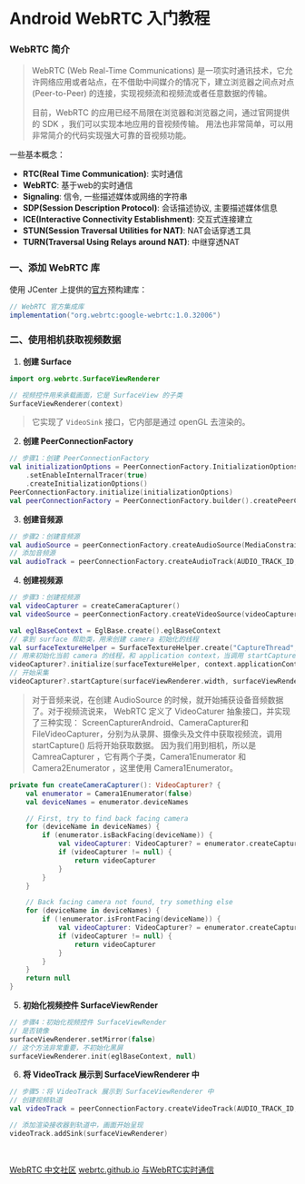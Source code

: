 # Android WebRTC 入门教程

### WebRTC 简介

> WebRTC (Web Real-Time Communications)
> 是一项实时通讯技术，它允许网络应用或者站点，在不借助中间媒介的情况下，建立浏览器之间点对点(Peer-to-Peer)
> 的连接，实现视频流和视频流或者任意数据的传输。
>
> 目前，WebRTC 的应用已经不局限在浏览器和浏览器之间，通过官网提供的 SDK ，我们可以实现本地应用的音视频传输。
> 用法也非常简单，可以用非常简介的代码实现强大可靠的音视频功能。

一些基本概念：

* **RTC(Real Time Communication)**:  实时通信
* **WebRTC**:  基于web的实时通信
* **Signaling**:  信令, 一些描述媒体或网络的字符串
* **SDP(Session Description Protocol)**:  会话描述协议, 主要描述媒体信息
* **ICE(Interactive Connectivity Establishment)**:  交互式连接建立
* **STUN(Session Traversal Utilities for NAT)**:  NAT会话穿透工具
* **TURN(Traversal Using Relays around NAT)**:  中继穿透NAT

### 一、添加 WebRTC 库

使用 JCenter 上提供的[官方](https://webrtc.github.io/webrtc-org/native-code/android/)预构建库：

```groovy
// WebRTC 官方集成库
implementation("org.webrtc:google-webrtc:1.0.32006")
```

### 二、使用相机获取视频数据

1. **创建 Surface**

```kotlin
import org.webrtc.SurfaceViewRenderer

// 视频控件用来承载画面，它是 SurfaceView 的子类
SurfaceViewRenderer(context)
```

> 它实现了 `VideoSink` 接口，它内部是通过 openGL 去渲染的。

2. **创建 PeerConnectionFactory**

```kotlin
// 步骤1：创建 PeerConnectionFactory 
val initializationOptions = PeerConnectionFactory.InitializationOptions.builder(context.applicationContext)
    .setEnableInternalTracer(true)
    .createInitializationOptions()
PeerConnectionFactory.initialize(initializationOptions)
val peerConnectionFactory = PeerConnectionFactory.builder().createPeerConnectionFactory()
```

3. **创建音频源**

```kotlin
// 步骤2：创建音频源
val audioSource = peerConnectionFactory.createAudioSource(MediaConstraints())
// 添加音频源
val audioTrack = peerConnectionFactory.createAudioTrack(AUDIO_TRACK_ID, audioSource)
```

4. **创建视频源**

```kotlin
// 步骤3：创建视频源
val videoCapturer = createCameraCapturer()
val videoSource = peerConnectionFactory.createVideoSource(videoCapturer?.isScreencast ?: false)

val eglBaseContext = EglBase.create().eglBaseContext
// 拿到 surface 帮助类，用来创建 camera 初始化的线程
val surfaceTextureHelper = SurfaceTextureHelper.create("CaptureThread", eglBaseContext)
// 用来初始化当前 camera 的线程，和 application context，当调用 startCapture 才会回调
videoCapturer?.initialize(surfaceTextureHelper, context.applicationContext, videoSource.capturerObserver)
// 开始采集
videoCapturer?.startCapture(surfaceViewRenderer.width, surfaceViewRenderer.height, 30)
```

> 对于音频来说，在创建 AudioSource 的时候，就开始捕获设备音频数据了。对于视频流说来， WebRTC 定义了 VideoCaturer
> 抽象接口，并实现了三种实现： ScreenCapturerAndroid、CameraCapturer和FileVideoCapturer，分别为从录屏、摄像头及文件中获取视频流，调用
> startCapture() 后将开始获取数据。
> 因为我们用到相机，所以是 CamreaCapturer ，它有两个子类，Camera1Enumerator 和 Camera2Enumerator ，这里使用
> Camera1Enumerator。

```kotlin
private fun createCameraCapturer(): VideoCapturer? {
    val enumerator = Camera1Enumerator(false)
    val deviceNames = enumerator.deviceNames

    // First, try to find back facing camera
    for (deviceName in deviceNames) {
        if (enumerator.isBackFacing(deviceName)) {
            val videoCapturer: VideoCapturer? = enumerator.createCapturer(deviceName, null)
            if (videoCapturer != null) {
                return videoCapturer
            }
        }
    }

    // Back facing camera not found, try something else
    for (deviceName in deviceNames) {
        if (!enumerator.isFrontFacing(deviceName)) {
            val videoCapturer: VideoCapturer? = enumerator.createCapturer(deviceName, null)
            if (videoCapturer != null) {
                return videoCapturer
            }
        }
    }
    return null
}
```

5. **初始化视频控件 SurfaceViewRender**

```kotlin
// 步骤4：初始化视频控件 SurfaceViewRender
// 是否镜像
surfaceViewRenderer.setMirror(false)
// 这个方法非常重要，不初始化黑屏
surfaceViewRenderer.init(eglBaseContext, null)
```

6. **将 VideoTrack 展示到 SurfaceViewRenderer 中**

```kotlin
// 步骤5：将 VideoTrack 展示到 SurfaceViewRenderer 中
// 创建视频轨道
val videoTrack = peerConnectionFactory.createVideoTrack(AUDIO_TRACK_ID, videoSource)

// 添加渲染接收器到轨道中，画面开始呈现
videoTrack.addSink(surfaceViewRenderer)
```

<br/>

[WebRTC 中文社区](https://webrtc.org.cn/)
[webrtc.github.io](https://webrtc.github.io/webrtc-org/native-code/android/)
[与WebRTC实时通信](https://codelabs.developers.google.com/codelabs/webrtc-web/#0)
